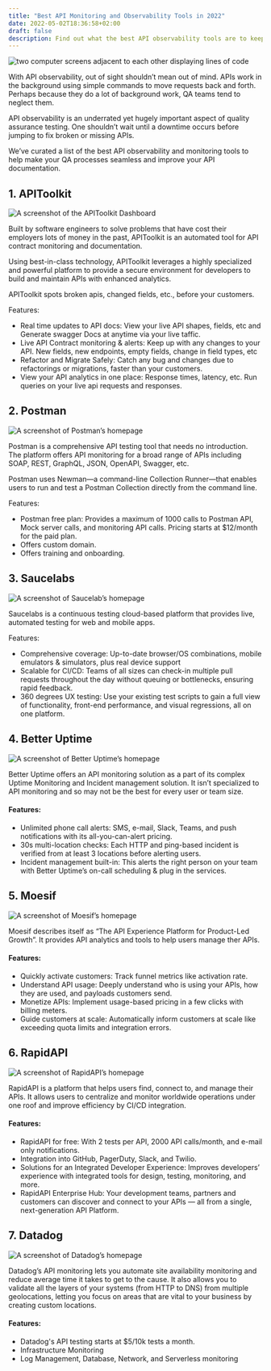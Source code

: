 ```yaml
---
title: "Best API Monitoring and Observability Tools in 2022"
date: 2022-05-02T18:36:58+02:00
draft: false 
description: Find out what the best API observability tools are to keep your APIs functioning optimally
--- 
```


![two computer screens adjacent to each other displaying lines of code](./image6.jpg)

With API observability, out of sight shouldn’t mean out of mind. APIs work in the background using simple commands to move requests back and forth. Perhaps because they do a lot of background work, QA teams tend to neglect them.

API observability is an underrated yet hugely important aspect of quality assurance testing. One shouldn’t wait until a downtime occurs before jumping to fix broken or missing APIs. 

We’ve curated a list of the best API observability and monitoring tools to help make your QA processes seamless and improve your API documentation.

## 1. APIToolkit

![A screenshot of the APIToolkit Dashboard](./apitoolkitdash.jpeg)

Built by software engineers to solve problems that have cost their employers lots of money in the past, APIToolkit is an automated tool for API contract monitoring and documentation. 

Using best-in-class technology, APIToolkit leverages a highly specialized and powerful platform to provide a secure environment for developers to build and maintain APIs with enhanced analytics.

APIToolkit spots broken apis, changed fields, etc., before your customers.

Features:
- Real time updates to API docs: View your live API shapes, fields, etc and Generate swagger Docs at anytime via your live taffic.
- Live API Contract monitoring & alerts: Keep up with any changes to your API. New fields, new endpoints, empty fields, change in field types, etc
- Refactor and Migrate Safely: Catch any bug and changes due to refactorings or migrations, faster than your customers.
- View your API analytics in one place: Response times, latency, etc. Run queries on your live api requests and responses.

## 2. Postman

![A screenshot of Postman’s homepage](./image5.png)

Postman is a comprehensive API testing tool that needs no introduction. The platform offers API monitoring for a broad range of APIs including SOAP, REST, GraphQL, JSON, OpenAPI, Swagger, etc.

Postman uses Newman—a command-line Collection Runner—that enables users to run and test a Postman Collection directly from the command line.

Features:
- Postman free plan: Provides a maximum of 1000 calls to Postman API, Mock server calls, and monitoring API calls. Pricing starts at $12/month for the paid plan.
- Offers custom domain.
- Offers training and onboarding.

## 3. Saucelabs

![A screenshot of Saucelab’s homepage](./image1.png)

Saucelabs is a continuous testing cloud-based platform that provides live, automated testing for web and mobile apps.

Features: 
- Comprehensive coverage: Up-to-date browser/OS combinations, mobile emulators & simulators, plus real device support
- Scalable for CI/CD: Teams of all sizes can check-in multiple pull requests throughout the day without queuing or bottlenecks, ensuring rapid feedback.
- 360 degrees UX testing: Use your existing test scripts to gain a full view of functionality, front-end performance, and visual regressions, all on one platform.

## 4. Better Uptime

![A screenshot of Better Uptime’s homepage](./image7.png)

Better Uptime offers an API monitoring solution as a part of its complex Uptime Monitoring and Incident management solution. It isn’t specialized to API monitoring and so may not be the best for every user or team size.

#### Features:
- Unlimited phone call alerts: SMS, e-mail, Slack, Teams, and push notifications with its all-you-can-alert pricing.
- 30s multi-location checks: Each HTTP and ping-based incident is verified from at least 3 locations before alerting users.
- Incident management built-in: This alerts the right person on your team with Better Uptime’s on-call scheduling & plug in the services.



## 5. Moesif 

![A screenshot of Moesif’s homepage](./image4.png)

Moesif describes itself as “The API Experience Platform for Product-Led Growth”. It provides API analytics and tools to help users manage ther APIs.

#### Features:
- Quickly activate customers: Track funnel metrics like activation rate. 
- Understand API usage: Deeply understand who is using your APIs, how they are used, and payloads customers send.
- Monetize APIs: Implement usage-based pricing in a few clicks with billing meters.
- Guide customers at scale: Automatically inform customers at scale like exceeding quota limits and integration errors. 

## 6. RapidAPI

![A screenshot of RapidAPI’s homepage](./image2.png)

RapidAPI is a platform that helps users find, connect to, and manage their APIs. It allows users to centralize and monitor worldwide operations under one roof and improve efficiency by CI/CD integration.

#### Features:
- RapidAPI for free: With 2 tests per API, 2000 API calls/month, and e-mail only notifications.
- Integration into GitHub, PagerDuty, Slack, and Twilio.
- Solutions for an Integrated Developer Experience: Improves developers’ experience with integrated tools for design, testing, monitoring, and more.
- RapidAPI Enterprise Hub: Your development teams, partners and customers can discover and connect to your APIs — all from a single, next-generation API Platform.

## 7. Datadog

![A screenshot of Datadog’s homepage](./image3.png)

Datadog’s API monitoring lets you automate site availability monitoring and reduce average time it takes to get to the cause. It also allows you to validate all the layers of your systems (from HTTP to DNS) from multiple geolocations, letting you focus on areas that are vital to your business by creating custom locations.

#### Features:
- Datadog's API testing starts at $5/10k tests a month.
- Infrastructure Monitoring
- Log Management, Database, Network, and Serverless monitoring
